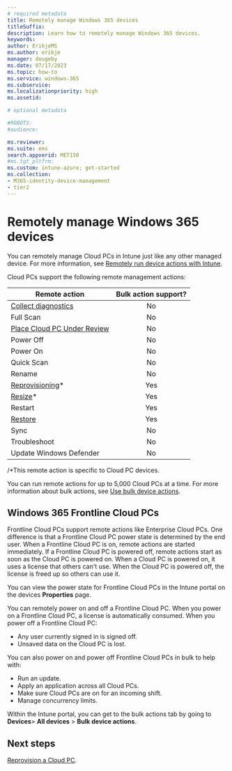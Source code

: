 ```yaml
---
# required metadata
title: Remotely manage Windows 365 devices
titleSuffix:
description: Learn how to remotely manage Windows 365 devices.
keywords:
author: ErikjeMS  
ms.author: erikje
manager: dougeby
ms.date: 07/17/2023
ms.topic: how-to
ms.service: windows-365
ms.subservice: 
ms.localizationpriority: high
ms.assetid: 

# optional metadata

#ROBOTS:
#audience:

ms.reviewer: 
ms.suite: ems
search.appverid: MET150
#ms.tgt_pltfrm:
ms.custom: intune-azure; get-started
ms.collection:
- M365-identity-device-management
- tier2
---
```


# Remotely manage Windows 365 devices

You can remotely manage Cloud PCs in Intune just like any other managed device. For more information, see [Remotely run device actions with Intune](/mem/intune/remote-actions/).

Cloud PCs support the following remote management actions:

| Remote action | Bulk action support? |
| --- | :---: |
| [Collect diagnostics](/mem/intune/remote-actions/collect-diagnostics) | No |
| Full Scan | No |
| [Place Cloud PC Under Review](place-cloud-pc-under-review.md) | No |
| Power Off | No |
| Power On | No |
| Quick Scan | No |
| Rename | No |
| [Reprovisioning](provisioning.md#reprovisioning)\* | Yes |
| [Resize](resize-cloud-pc.md)* | Yes |
| Restart | Yes |
| [Restore](restore-overview.md) | Yes|
| Sync | No |
| Troubleshoot | No |
| Update Windows Defender | No |

/*This remote action is specific to Cloud PC devices.

You can run remote actions for up to 5,000 Cloud PCs at a time. For more information about bulk actions, see [Use bulk device actions](/mem/intune/remote-actions/bulk-device-actions).

## Windows 365 Frontline Cloud PCs

Frontline Cloud PCs support remote actions like Enterprise Cloud PCs. One difference is that a Frontline Cloud PC power state is determined by the end user. When a Frontline Cloud PC is on, remote actions are started immediately. If a Frontline Cloud PC is powered off, remote actions start as soon as the Cloud PC is powered on. When a Cloud PC is powered on, it uses a license that others can't use. When the Cloud PC is powered off, the license is freed up so others can use it.

You can view the power state for Frontline Cloud PCs in the Intune portal on the devices **Properties** page.

You can remotely power on and off a Frontline Cloud PC. When you power on a Frontline Cloud PC, a license is automatically consumed. When you power off a Frontline Cloud PC:

- Any user currently signed in is signed off.
- Unsaved data on the Cloud PC is lost.

You can also power on and power off Frontline Cloud PCs in bulk to help with:

- Run an update.
- Apply an application across all Cloud PCs.
- Make sure Cloud PCs are on for an incoming shift.
- Manage concurrency limits.

Within the Intune portal, you can get to the bulk actions tab by going to **Devices**> **All devices** > **Bulk device actions**.  

<!-- ########################## -->
## Next steps

[Reprovision a Cloud PC](reprovision-cloud-pc.md).
